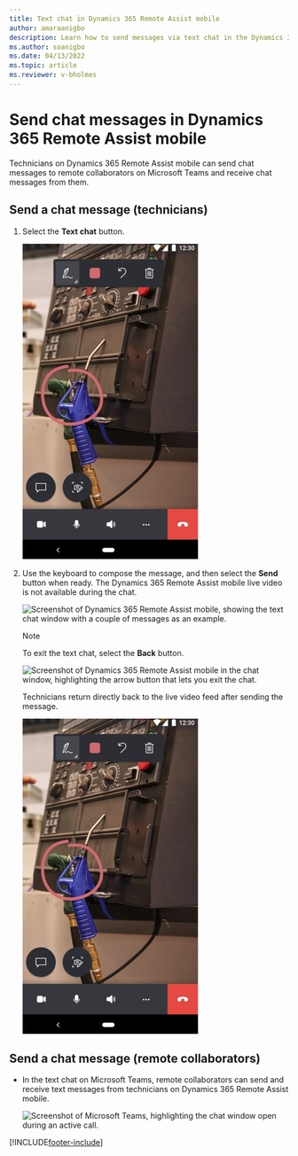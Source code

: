```yaml
---
title: Text chat in Dynamics 365 Remote Assist mobile
author: amaraanigbo
description: Learn how to send messages via text chat in the Dynamics 365 Remote Assist mobile app.
ms.author: soanigbo
ms.date: 04/13/2022
ms.topic: article
ms.reviewer: v-bholmes
---
```


# Send chat messages in Dynamics 365 Remote Assist mobile

Technicians on Dynamics 365 Remote Assist mobile can send chat messages to remote collaborators on Microsoft Teams and receive chat messages from them.

## Send a chat message (technicians)

1.	Select the **Text chat** button.

    ![Side-by-side screenshots of Dynamics 365 Remote Assist mobile and Microsoft Teams, showing annotations appearing in both screens.](./media/send-chat-messages-1.jpg "Place Annotations")

2. Use the keyboard to compose the message, and then select the **Send** button when ready. The Dynamics 365 Remote Assist mobile live video is not available during the chat. 

    ![Screenshot of Dynamics 365 Remote Assist mobile, showing the text chat window with a couple of messages as an example.](./media/chat_2.png "Send text")

   > [!NOTE]
   > To exit the text chat, select the **Back** button.

    ![Screenshot of Dynamics 365 Remote Assist mobile in the chat window, highlighting the arrow button that lets you exit the chat.](./media/chat_3.png "Exit chat")

    Technicians return directly back to the live video feed after sending the message.

    ![Side-by-side screenshots of Dynamics 365 Remote Assist mobile and Microsoft Teams, showing annotations appearing in both screens.](./media/send-chat-messages-1.jpg "Place Annotations")

## Send a chat message (remote collaborators) 

- In the text chat on Microsoft Teams, remote collaborators can send and receive text messages from technicians on Dynamics 365 Remote Assist mobile.

    ![Screenshot of Microsoft Teams, highlighting the chat window open during an active call.](./media/chat_5.png "Teams Chat")


[!INCLUDE[footer-include](../../includes/footer-banner.md)]

